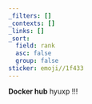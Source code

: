 ```yaml
---
_filters: []
_contexts: []
_links: []
_sort:
  field: rank
  asc: false
  group: false
sticker: emoji//1f433
---
```

**Docker hub**
hyuxp
!!!
